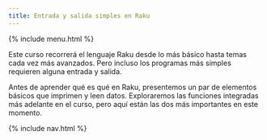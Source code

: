 ```yaml
---
title: Entrada y salida simples en Raku
---
```


{% include menu.html %}

Este curso recorrerá el lenguaje Raku desde lo más básico hasta temas cada vez más avanzados. Pero incluso los programas más simples requieren alguna entrada y salida.

Antes de aprender qué es qué en Raku, presentemos un par de elementos básicos que imprimen y leen datos. Exploraremos las funciones integradas más adelante en el curso, pero aquí están las dos más importantes en este momento.

{% include nav.html %}